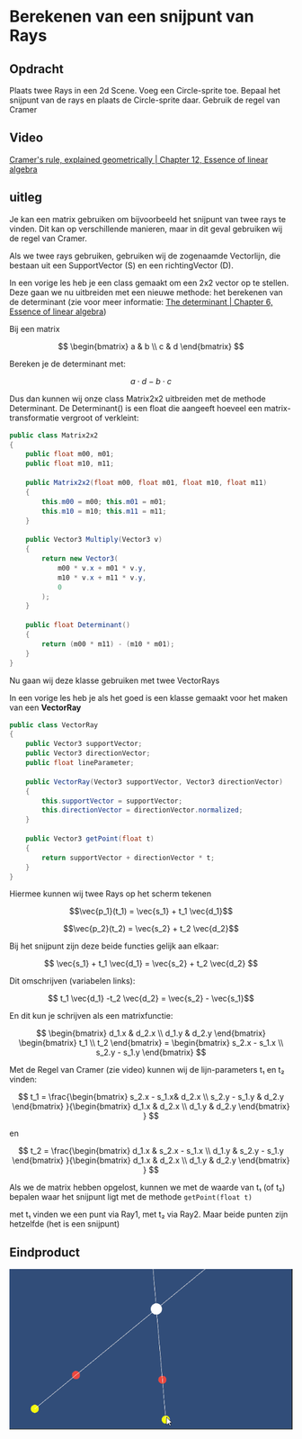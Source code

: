 # Berekenen van een snijpunt van Rays

## Opdracht

Plaats twee Rays in een 2d Scene. Voeg een Circle-sprite toe. Bepaal het snijpunt van de rays en plaats de Circle-sprite daar. Gebruik de regel van Cramer


## Video

<a href="https://www.youtube.com/watch?v=jBsC34PxzoM&list=PLZHQObOWTQDPD3MizzM2xVFitgF8hE_ab&index=12" target="_blank">Cramer's rule, explained geometrically | Chapter 12, Essence of linear algebra</a>

## uitleg

Je kan een matrix gebruiken om bijvoorbeeld het snijpunt van twee rays te vinden. Dit kan op verschillende manieren, maar in dit geval gebruiken wij de regel van Cramer. 

Als we twee rays gebruiken, gebruiken wij de zogenaamde Vectorlijn, die bestaan uit een SupportVector (S) en een richtingVector (D). 

In een vorige les heb je een class gemaakt om een 2x2 vector op te stellen. Deze gaan we nu uitbreiden met een nieuwe methode: het berekenen van de determinant (zie voor meer informatie:
<a href="https://www.youtube.com/watch?v=Ip3X9LOh2dk&list=PLZHQObOWTQDPD3MizzM2xVFitgF8hE_ab&index=6" target="_blank" > The determinant | Chapter 6, Essence of linear algebra</a>)

Bij een matrix 

$$ \begin{bmatrix}
    a & b \\
    c & d
\end{bmatrix} $$

Bereken je de determinant met:

$$ a\cdot d - b \cdot c$$

Dus dan kunnen wij onze class Matrix2x2 uitbreiden met de methode Determinant. De Determinant() is een float die aangeeft hoeveel een matrix-transformatie vergroot of verkleint:

````csharp
public class Matrix2x2
{
    public float m00, m01;
    public float m10, m11;

    public Matrix2x2(float m00, float m01, float m10, float m11)
    {
        this.m00 = m00; this.m01 = m01;
        this.m10 = m10; this.m11 = m11;
    }

    public Vector3 Multiply(Vector3 v)
    {
        return new Vector3(
            m00 * v.x + m01 * v.y,
            m10 * v.x + m11 * v.y,
            0
        );
    }

    public float Determinant()
    {
        return (m00 * m11) - (m10 * m01);
    }
}
````
Nu gaan wij deze klasse gebruiken met twee VectorRays


In een vorige les heb je als het goed is een klasse gemaakt voor het maken van een **VectorRay**

````csharp
public class VectorRay
{
    public Vector3 supportVector;
    public Vector3 directionVector;
    public float lineParameter;

    public VectorRay(Vector3 supportVector, Vector3 directionVector)
    {
        this.supportVector = supportVector;
        this.directionVector = directionVector.normalized;
    }

    public Vector3 getPoint(float t)
    {
        return supportVector + directionVector * t;
    }
}
````

Hiermee kunnen wij twee Rays op het scherm tekenen

$$\vec{p_1}(t_1) = \vec{s_1} + t_1 \vec{d_1}$$

$$\vec{p_2}(t_2) = \vec{s_2} + t_2 \vec{d_2}$$

Bij het snijpunt zijn deze beide functies gelijk aan elkaar:

$$ \vec{s_1} + t_1 \vec{d_1} = \vec{s_2} + t_2 \vec{d_2} $$

Dit omschrijven (variabelen links):

$$   t_1 \vec{d_1} -t_2 \vec{d_2} = \vec{s_2}  - \vec{s_1}$$

En dit kun je schrijven als een matrixfunctie:

$$
\begin{bmatrix}
d_1.x & d_2.x \\
d_1.y & d_2.y 
\end{bmatrix} 
\begin{bmatrix}
    t_1 \\
    t_2
\end{bmatrix} = 
\begin{bmatrix}
   s_2.x - s_1.x \\
    s_2.y - s_1.y
\end{bmatrix}
$$

Met de Regel van Cramer (zie video) kunnen wij de lijn-parameters t₁ en t₂ vinden:

$$ t_1 = \frac{\begin{bmatrix}
s_2.x - s_1.x& d_2.x \\
s_2.y - s_1.y & d_2.y 
\end{bmatrix} 
}{\begin{bmatrix}
d_1.x & d_2.x \\
d_1.y & d_2.y 
\end{bmatrix} 
} 
$$

en 

$$ t_2 = \frac{\begin{bmatrix}
d_1.x & s_2.x - s_1.x \\
 d_1.y & s_2.y - s_1.y  
\end{bmatrix} 
}{\begin{bmatrix}
d_1.x & d_2.x \\
d_1.y & d_2.y 
\end{bmatrix} 
} 
$$

Als we de matrix hebben opgelost, kunnen we met de waarde van t₁ (of t₂) bepalen waar het snijpunt ligt met de methode ````getPoint(float t)```` 

met t₁ vinden we een punt via Ray1, met t₂ via Ray2. Maar beide punten zijn hetzelfde (het is een snijpunt)

## Eindproduct
<img src="images/snijpuntRays.gif">
